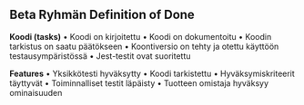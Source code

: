 ## **Beta Ryhmän Definition of Done**


**Koodi (tasks)**
•	Koodi on kirjoitettu
•	Koodi on dokumentoitu
•	Koodin tarkistus on saatu päätökseen
•	Koontiversio on tehty ja otettu käyttöön testausympäristössä
•	Jest-testit ovat suoritettu

**Features**
•	Yksikkötesti hyväksytty
•	Koodi tarkistettu
•	Hyväksymiskriteerit täyttyvät
•	Toiminnalliset testit läpäisty
•	Tuotteen omistaja hyväksyy ominaisuuden
